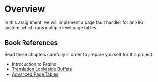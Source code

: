 # Overview

In this assignment, we will implement a page fault handler for an x86 system, which runs multiple level page tables.

## Book References

Read these chapters carefully in order to prepare yourself for this project.

- [Introduction to Paging](https://pages.cs.wisc.edu/~remzi/OSTEP/vm-paging.pdf)
- [Translation Lookaside Buffers](https://pages.cs.wisc.edu/~remzi/OSTEP/vm-tlbs.pdf)
- [Advanced Page Tables](https://pages.cs.wisc.edu/~remzi/OSTEP/vm-smalltables.pdf)
